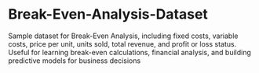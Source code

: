 # Break-Even-Analysis-Dataset
Sample dataset for Break-Even Analysis, including fixed costs, variable costs, price per unit, units sold, total revenue, and profit or loss status. Useful for learning break-even calculations, financial analysis, and building predictive models for business decisions
